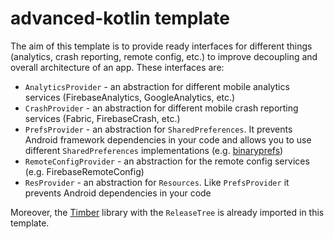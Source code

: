 # advanced-kotlin template
The aim of this template is to provide ready interfaces for different things (analytics, crash reporting, remote config, etc.) to improve decoupling and overall architecture of an app. These interfaces are:
* `AnalyticsProvider` - an abstraction for different mobile analytics services (FirebaseAnalytics, GoogleAnalytics, etc.)
* `CrashProvider` - an abstraction for different mobile crash reporting services (Fabric, FirebaseCrash, etc.)
* `PrefsProvider` - an abstraction for `SharedPreferences`. It prevents Android framework dependencies in your code and allows you to use different `SharedPreferences` implementations (e.g. [binaryprefs](https://github.com/iamironz/binaryprefs))
* `RemoteConfigProvider` - an abstraction for the remote config services (e.g. FirebaseRemoteConfig)
* `ResProvider` - an abstraction for `Resources`. Like `PrefsProvider` it prevents Android dependencies in your code

Moreover, the [Timber](https://github.com/JakeWharton/timber) library with the `ReleaseTree` is already imported in this template.